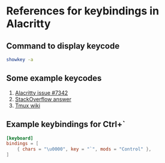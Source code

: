
# References for keybindings in Alacritty

## Command to display keycode

```sh
showkey -a
```

## Some example keycodes

1. [Alacritty issue #7342](https://github.com/alacritty/alacritty/issues/7342#issuecomment-1892611131)
2. [StackOverflow answer](https://stackoverflow.com/a/75030219)
3. [Tmux wiki](https://github.com/tmux/tmux/wiki/Modifier-Keys#limitations-of-ctrl-keys)


## Example keybindings for Ctrl+`

```toml
[keyboard]
bindings = [
    { chars = "\u0000", key = "`", mods = "Control" },
]
```
